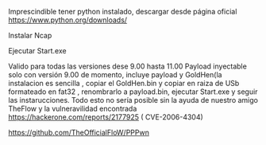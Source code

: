Imprescindible tener python instalado, descargar desde página oficial
https://www.python.org/downloads/

Instalar Ncap



Ejecutar Start.exe 

Valido para todas las versiones dese 9.00 hasta 11.00 
Payload inyectable solo con versión 9.00 de momento, incluye payload y GoldHen(la instalacion es sencilla , copiar el GoldHen.bin y copiar en raiza de USb
formateado en fat32 , renombrarlo a payload.bin, ejecutar Start.exe y seguir las instarucciones.
Todo esto no sería posible sin la ayuda de nuestro amigo
TheFlow y la vulneravilidad encontrada https://hackerone.com/reports/2177925 ( CVE-2006-4304)

https://github.com/TheOfficialFloW/PPPwn
